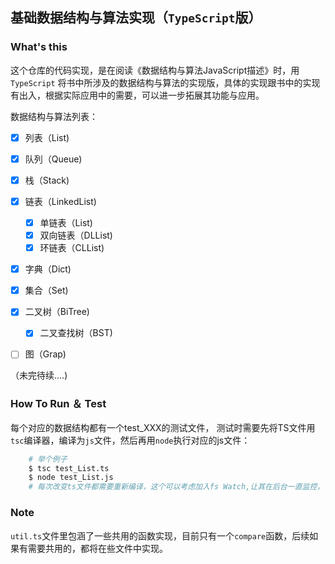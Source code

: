 ## 基础数据结构与算法实现（`TypeScript`版）

### What's this
这个仓库的代码实现，是在阅读《数据结构与算法JavaScript描述》时，用`TypeScript` 将书中所涉及的数据结构与算法的实现版，具体的实现跟书中的实现有出入，根据实际应用中的需要，可以进一步拓展其功能与应用。

数据结构与算法列表：
- [X] 列表（List)
- [X] 队列（Queue)
- [X] 栈（Stack)
- [X] 链表（LinkedList)
    - [X] 单链表（List)
    - [X] 双向链表（DLList)
    - [X] 环链表（CLList)
- [X] 字典（Dict)
- [X] 集合（Set)
- [X] 二叉树（BiTree)
    - [X] 二叉查找树（BST)
- [ ] 图（Grap)


（未完待续....)

### How To Run ＆ Test
每个对应的数据结构都有一个test_XXX的测试文件，
测试时需要先将TS文件用`tsc`编译器，编译为`js`文件，然后再用`node`执行对应的js文件：
```bash
    # 举个例子
    $ tsc test_List.ts
    $ node test_List.js 
    # 每次改变ts文件都需要重新编译，这个可以考虑加入fs Watch,让其在后台一直监控，每次有变动，直接编译
```

### Note
`util.ts`文件里包涵了一些共用的函数实现，目前只有一个`compare`函数，后续如果有需要共用的，都将在些文件中实现。